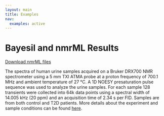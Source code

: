 ```yaml
---
layout: main
title: Examples
nav:
  examples: active
---
```


# Bayesil and nmrML Results

<a href="/examples/5/MTBLS1.nmrML">Download nmrML files</a>

The spectra of human urine samples acquired on a Bruker DRX700 NMR spectrometer using a 5 mm TXI ATMA probe at a proton frequency of 700.1 MHz and ambient temperature of 27 °C. A 1D NOESY presaturation pulse sequence was used to analyze the urine samples. For each sample 128 transients were collected into 64k data points using a spectral width of 14.005 kHz (20 ppm) and an acquisition time of 2.34 s per FID. Samples are from both control and T2D patients. More details about the experiment and sample conditions can be found <a href="http://www.ebi.ac.uk/metabolights/MTBLS1">here</a>.
